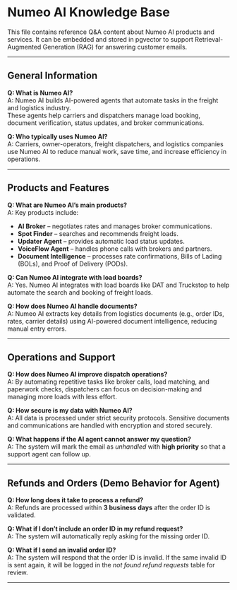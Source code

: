 # Numeo AI Knowledge Base

This file contains reference Q&A content about Numeo AI products and services.
It can be embedded and stored in pgvector to support Retrieval-Augmented Generation (RAG)
for answering customer emails.

---

## General Information

**Q: What is Numeo AI?**  
A: Numeo AI builds AI-powered agents that automate tasks in the freight and logistics industry.  
These agents help carriers and dispatchers manage load booking, document verification,
status updates, and broker communications.

**Q: Who typically uses Numeo AI?**  
A: Carriers, owner-operators, freight dispatchers, and logistics companies use Numeo AI to
reduce manual work, save time, and increase efficiency in operations.

---

## Products and Features

**Q: What are Numeo AI’s main products?**  
A: Key products include:

- **AI Broker** – negotiates rates and manages broker communications.
- **Spot Finder** – searches and recommends freight loads.
- **Updater Agent** – provides automatic load status updates.
- **VoiceFlow Agent** – handles phone calls with brokers and partners.
- **Document Intelligence** – processes rate confirmations, Bills of Lading (BOLs),
  and Proof of Delivery (PODs).

**Q: Can Numeo AI integrate with load boards?**  
A: Yes. Numeo AI integrates with load boards like DAT and Truckstop to help
automate the search and booking of freight loads.

**Q: How does Numeo AI handle documents?**  
A: Numeo AI extracts key details from logistics documents (e.g., order IDs, rates,
carrier details) using AI-powered document intelligence, reducing manual entry errors.

---

## Operations and Support

**Q: How does Numeo AI improve dispatch operations?**  
A: By automating repetitive tasks like broker calls, load matching, and paperwork checks,
dispatchers can focus on decision-making and managing more loads with less effort.

**Q: How secure is my data with Numeo AI?**  
A: All data is processed under strict security protocols. Sensitive documents
and communications are handled with encryption and stored securely.

**Q: What happens if the AI agent cannot answer my question?**  
A: The system will mark the email as _unhandled_ with **high priority**
so that a support agent can follow up.

---

## Refunds and Orders (Demo Behavior for Agent)

**Q: How long does it take to process a refund?**  
A: Refunds are processed within **3 business days** after the order ID is validated.

**Q: What if I don’t include an order ID in my refund request?**  
A: The system will automatically reply asking for the missing order ID.

**Q: What if I send an invalid order ID?**  
A: The system will respond that the order ID is invalid. If the same invalid ID is sent again,
it will be logged in the _not found refund requests_ table for review.

---
